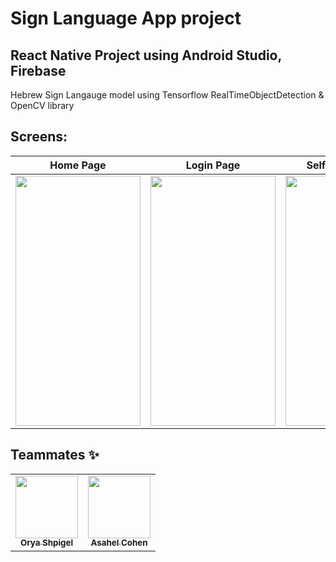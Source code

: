 # Sign Language App project
## React Native Project using Android Studio, Firebase
Hebrew Sign Langauge model using Tensorflow RealTimeObjectDetection &amp; OpenCV library


## Screens:
Home Page             |  Login Page          |  Self Taught Page          
:-------------------------:|:-------------------------:|:-------------------------:
<img src="https://i.ibb.co/c87xWXR/Whats-App-Image-2021-12-12-at-18-12-54.jpg"  width="200" height="400" />  |  <img src="https://i.ibb.co/QHJNvHH/Whats-App-Image-2021-12-12-at-18-12-56.jpg"  width="200" height="400" />  |  <img src="https://i.ibb.co/KKh4JvM/Whats-App-Video-2021-12-13-at-08-32-34.gif"  width="200" height="400" />


## Teammates ✨

<!-- ALL-CONTRIBUTORS-LIST:START - Do not remove or modify this section -->
<!-- prettier-ignore-start -->
<!-- markdownlint-disable -->
<table>
  <tr>
    <td align="center"><a href="https://github.com/Orya-s"><img src="https://media-exp1.licdn.com/dms/image/C4E03AQG4Yq9CGzKd3A/profile-displayphoto-shrink_800_800/0/1615537853889?e=1645056000&v=beta&t=MD9VtIzuBwgxhIFzdso7bJOA6HkUtHjfSa-DANwfK7w" width="100px;" alt=""/><br /><sub><b>Orya Shpigel</b></sub></a><br /> </td>
    <td align="center"><a href="https://github.com/asahelcohen/"><img src="https://avatars.githubusercontent.com/u/73488196?v=4" width="100px;" alt=""/><br /><sub><b>Asahel Cohen</b></sub></a><br /> </td>
  </tr>
</table>
